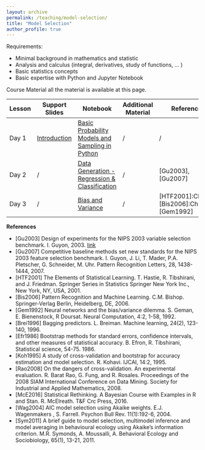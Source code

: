 ```yaml
---
layout: archive
permalink: /teaching/model-selection/
title: "Model Selection"
author_profile: true
---
```


Requirements:
- Minimal background in mathematics and statistic
- Analysis and calculus (integral, derivatives, study of functions, … )
- Basic statistics concepts 
- Basic expertise with Python and Jupyter Notebook


Course Material all the material is available at this page.

|  Lesson           | Support Slides    | Notebook | Additional Material | References | 
| ----------------- | ----------------- | -------- | ----------- | ---------- | 
|Day 1 | [Introduction](https://marcolorenzi.github.io/material/Resampling/intro.pdf)           |  [Basic Probability Models and Sampling in Python](https://marcolorenzi.github.io/material/Resampling/Lesson1.ipynb)     |      /       |         /   |
|Day 2 | /          |  [Data Generation - Regression & Classification](https://marcolorenzi.github.io/material/Resampling/lesson2.ipynb)     |      /       |     [Gu2003], [Gu2007]   |
|Day 3| /            | [Bias and Variance](https://marcolorenzi.github.io/material/Resampling/lesson3.ipynb)  | / | [HTF2001]:Ch7, [Bis2006]:Ch1,Ch3, [Gem1992] |


**References**
      
- [Gu2003] Design of experiments for the NIPS 2003 variable selection benchmark.  I. Guyon, 2003. [link](http://clopinet.com/isabelle/Projects/NIPS2003/Slides/NIPS2003-Datasets.pdf)
- [Gu2007] Competitive baseline methods set new standards for the NIPS 2003 feature selection benchmark. I. Guyon, J. Li, T. Mader, P.A. Pletscher, G. Schneider, M. Uhr. Pattern Recognition Letters, 28, 1438-1444, 2007.
- [HTF2001] The Elements of Statistical Learning. T. Hastie, R. Tibshirani, and J. Friedman. Springer Series in Statistics Springer New York Inc., New York, NY, USA, 2001.
- [Bis2006] Pattern Recognition and Machine Learning. 	C.M. Bishop. Springer-Verlag Berlin, Heidelberg, DE, 2006.	
- [Gem1992] Neural networks and the bias/variance dilemma. 	S. Geman, E. Bienenstock, R Doursat. Neural Computation, 4:2, 1-58, 1992.
- [Brei1996] Bagging predictors. L. Breiman. Machine learning, 24(2), 123-140, 1996.
- [Efr1986]  Bootstrap methods for standard errors, confidence intervals, and other measures of statistical accuracy. B. Efron,  R. Tibshirani, Statistical science, 54-75. 1986.
- [Koh1995] A study of cross-validation and bootstrap for accuracy estimation and model selection. R. Kohavi. IJCAI, 14:2, 1995.
- [Rao2008] On the dangers of cross-validation. An experimental evaluation. R. Barat Rao, G. Fung, and R. Rosales. Proceedings of the 2008 SIAM International Conference on Data Mining. Society for Industrial and Applied Mathematics, 2008.
- [McE2016] Statistical Rethinking. A Bayesian Course with Examples in R and Stan. R. McElreath. T&F Crc Press, 2016.
- [Wag2004] AIC model selection using Akaike weights.</i> E.J. Wagenmakers , S. Farrell. Psychon Bull Rev. 11(1):192-6, 2004.
- [Sym2011]  A brief guide to model selection, multimodel inference and model averaging in behavioural ecology using Akaike’s information criterion. M.R. Symonds, A. Moussalli, A. Behavioral Ecology and Sociobiology, 65(1), 13-21, 2011. 

